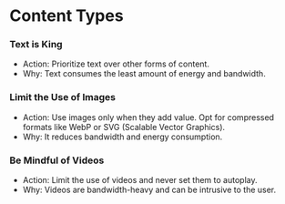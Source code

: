 # Content Types

### Text is King
* Action: Prioritize text over other forms of content.
* Why: Text consumes the least amount of energy and bandwidth.

### Limit the Use of Images
* Action: Use images only when they add value. Opt for compressed formats like WebP or SVG (Scalable Vector Graphics).
* Why: It reduces bandwidth and energy consumption.

### Be Mindful of Videos
* Action: Limit the use of videos and never set them to autoplay.
* Why: Videos are bandwidth-heavy and can be intrusive to the user.
